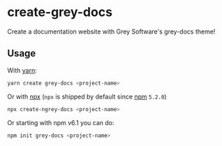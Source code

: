 # create-grey-docs

Create a documentation website with Grey Software's grey-docs theme!

## Usage

With [yarn](https://yarnpkg.com/en/):

```bash
yarn create grey-docs <project-name>
```

Or with [npx](https://www.npmjs.com/package/npx) (`npx` is shipped by default since [npm](https://www.npmjs.com/get-npm)
`5.2.0`)

```bash
npx create-ngrey-docs <project-name>
```

Or starting with npm v6.1 you can do:

```bash
npm init grey-docs <project-name>
```

